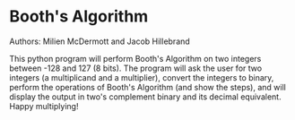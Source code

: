 # Booth's Algorithm
Authors: Milien McDermott and Jacob Hillebrand

This python program will perform Booth's Algorithm on two integers between -128
and 127 (8 bits). The program will ask the user for two integers (a multiplicand
and a multiplier), convert the integers to binary, perform the operations of
Booth's Algorithm (and show the steps), and will display the output
in two's complement binary and its decimal equivalent. Happy multiplying!
